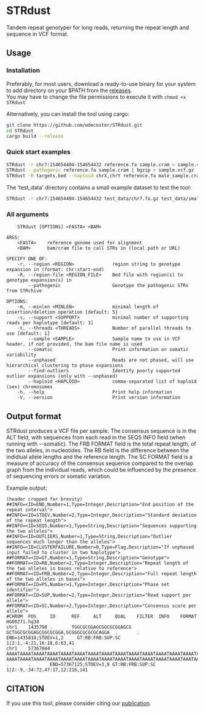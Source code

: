 # STRdust

Tandem repeat genotyper for long reads, returning the repeat length and sequence in VCF format.

## Usage

### Installation

Preferably, for most users, download a ready-to-use binary for your system to add directory on your $PATH from the [releases](https://github.com/wdecoster/STRdust/releases).  
You may have to change the file permissions to execute it with `chmod +x STRdust`

Alternatively, you can install the tool using cargo:

```bash
git clone https://github.com/wdecoster/STRdust.git
cd STRdust
cargo build --release
```

### Quick start examples

```bash
STRdust -r chr7:154654404-154654432 reference.fa sample.cram > sample.vcf
STRdust --pathogenic reference.fa sample.cram | bgzip > sample.vcf.gz
STRdust -R targets.bed --haploid chrX,chrY reference.fa male_sample.cram | bgzip > repeats.vcf.gz
```

The 'test_data' directory contains a small example dataset to test the tool:

```bash
STRdust -r chr7:154654404-154654432 test_data/chr7.fa.gz test_data/small-test-phased.bam > small-test-phased.vcf
```

### All arguments

```text
    STRdust [OPTIONS] <FASTA> <BAM>

ARGS:
    <FASTA>    reference genome used for alignment
    <BAM>      bam/cram file to call STRs in (local path or URL)

SPECIFY ONE OF:
    -r, --region <REGION>              region string to genotype expansion in (format: chr:start-end)
    -R, --region-file <REGION_FILE>    Bed file with region(s) to genotype expansion(s) in
        --pathogenic                   Genotype the pathogenic STRs from STRchive

OPTIONS:
    -m, --minlen <MINLEN>              minimal length of insertion/deletion operation [default: 5]
    -s, --support <SUPPORT>            minimal number of supporting reads per haplotype [default: 3]
    -t, --threads <THREADS>            Number of parallel threads to use [default: 1]
        --sample <SAMPLE>              Sample name to use in VCF header, if not provided, the bam file name is used
        --somatic                      Print information on somatic variability
        --unphased                     Reads are not phased, will use hierarchical clustering to phase expansions
        --find-outliers                Identify poorly supported outlier expansions (only with --unphased)
        --haploid <HAPLOID>            comma-separated list of haploid (sex) chromosomes
    -h, --help                         Print help information
    -V, --version                      Print version information
```

## Output format

STRdust produces a VCF file per sample. The consensus sequence is in the ALT field, with sequences from each read in the SEQS INFO field (when running with --somatic).
The FRB FORMAT field is the total repeat length, of the two alleles, in nucleotides. The RB field is the difference between the indidiual allele lengths and the reference length.
The SC FORMAT field is a measure of accuracy of the consensus sequence compared to the overlap graph from the individual reads, which could be influenced by the presence of sequencing errors or somatic variation.

Example output:

```text
(header cropped for brevity)
##INFO=<ID=END,Number=1,Type=Integer,Description="End position of the repeat interval">
##INFO=<ID=STDEV,Number=2,Type=Integer,Description="Standard deviation of the repeat length">
##INFO=<ID=SEQS,Number=1,Type=String,Description="Sequences supporting the two alleles">
##INFO=<ID=OUTLIERS,Number=1,Type=String,Description="Outlier sequences much longer than the alleles">
##INFO=<ID=CLUSTERFAILURE,Number=0,Type=Flag,Description="If unphased input failed to cluster in two haplotype">
##FORMAT=<ID=GT,Number=1,Type=String,Description="Genotype">
##FORMAT=<ID=RB,Number=2,Type=Integer,Description="Repeat length of the two alleles in bases relative to reference">
##FORMAT=<ID=FRB,Number=2,Type=Integer,Description="Full repeat length of the two alleles in bases">
##FORMAT=<ID=PS,Number=1,Type=Integer,Description="Phase set identifier">
##FORMAT=<ID=SUP,Number=2,Type=Integer,Description="Read support per allele">
##FORMAT=<ID=SC,Number=2,Type=Integer,Description="Consensus score per allele">
#CHROM  POS     ID      REF     ALT     QUAL    FILTER  INFO    FORMAT  HG00271.hg38
chr1    1435798 .       TGGCGCGGAGCGGCGCGGAGCG  GCTGGCGCGGAGCGGCGCGGA,GCGGGCGCGCGCAGGA  .       .       END=1435818;STDEV=1,2     GT:RB:FRB:SUP:SC        1|2:1,-4:21,16:18,6:63,41
chr1    57367044        .       AAAATAAAATAAAATAAAATAAAATAAAATAAAATAAAATAAAATAAAATAAAATAAAATAAAATAAAATAAAATAAATAAAT     AAAATAAAATAAAATAAAATAAAATAAAATAAAATAAAATAAAATAAAATAAAATAAAATAAAATAAATAAA,AAAATAAAATAAAATAAAATAAAATAAAATAAAATAAAATAAATAAA        .       .       END=57367125;STDEV=3,0 GT:RB:FRB:SUP:SC 1|2:-9,-34:72,47:17,12:216,141
```

## CITATION

If you use this tool, please consider citing our [publication](https://www.medrxiv.org/content/10.1101/2024.03.06.24303700v1).
